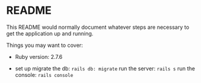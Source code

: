 # README

This README would normally document whatever steps are necessary to get the
application up and running.

Things you may want to cover:

* Ruby version: 2.7.6

* set up
    migrate the db: `rails db: migrate`
    run the server: `rails s`
    run the console: `rails console`